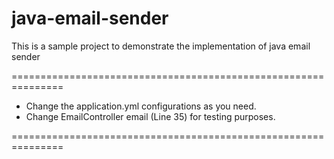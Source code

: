 # java-email-sender
This is a sample project to demonstrate the implementation of java email sender

===============================================================

* Change the application.yml configurations as you need.
* Change EmailController email (Line 35) for testing purposes.

===============================================================
